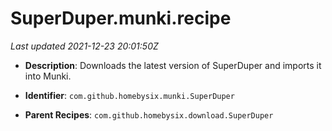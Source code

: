 # SuperDuper.munki.recipe

_Last updated 2021-12-23 20:01:50Z_

- **Description**: Downloads the latest version of SuperDuper and imports it into Munki.

- **Identifier**: `com.github.homebysix.munki.SuperDuper`

- **Parent Recipes**: `com.github.homebysix.download.SuperDuper`
